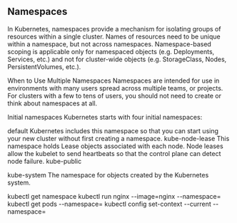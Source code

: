 ## Namespaces
In Kubernetes, namespaces provide a mechanism for isolating groups of resources within a single cluster. Names of resources need to be unique within a namespace, but not across namespaces. Namespace-based scoping is applicable only for namespaced objects (e.g. Deployments, Services, etc.) and not for cluster-wide objects (e.g. StorageClass, Nodes, PersistentVolumes, etc.).

When to Use Multiple Namespaces
Namespaces are intended for use in environments with many users spread across multiple teams, or projects. For clusters with a few to tens of users, you should not need to create or think about namespaces at all.

Initial namespaces
Kubernetes starts with four initial namespaces:

default
    Kubernetes includes this namespace so that you can start using your new cluster without first creating a namespace.
kube-node-lease
    This namespace holds Lease objects associated with each node. Node leases allow the kubelet to send heartbeats so that the control plane can detect node failure.
kube-public

kube-system
    The namespace for objects created by the Kubernetes system.


kubectl get namespace
kubectl run nginx --image=nginx --namespace=<insert-namespace-name-here>
kubectl get pods --namespace=<insert-namespace-name-here>
kubectl config set-context --current --namespace=<insert-namespace-name-here>